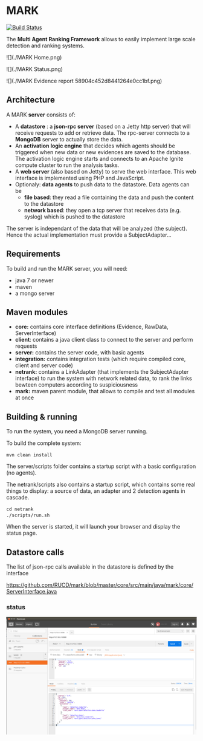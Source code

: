 # MARK
[![Build Status](https://travis-ci.org/RUCD/mark.svg?branch=master)](https://travis-ci.org/RUCD/mark)

The **Multi Agent Ranking Framework** allows to easily implement large scale detection and ranking systems.

![](./MARK   Home.png)

![](./MARK   Status.png)

![](./MARK   Evidence report 58904c452d8441264e0cc1bf.png)


## Architecture

A MARK **server** consists of:
  - A **datastore** : a **json-rpc server** (based on a Jetty http server) that will receive requests to add or retrieve data. The rpc-server connects to a **MongoDB** server to actually store the data.
  - An **activation logic engine** that decides which agents should be triggered when new data or new evidences are saved to the database. The activation logic engine starts and connects to an Apache Ignite compute cluster to run the analysis tasks.
  - A **web server** (also based on Jetty) to serve the web interface. This web interface is implemented using PHP and JavaScript.
  - Optionaly: **data agents** to push data to the datastore. Data agents can be
    - **file based**: they read a file containing the data and push the content to the datastore
    - **network based**: they open a tcp server that receives data (e.g. syslog) which is pushed to the datastore

The server is independant of the data that will be analyzed (the subject). Hence the actual implementation must provide a SubjectAdapter...

## Requirements

To build and run the MARK server, you will need:
- java 7 or newer
- maven
- a mongo server

## Maven modules
- **core:** contains core interface definitions (Evidence, RawData, ServerInterface)
- **client**: contains a java client class to connect to the server and perform requests
- **server:** contains the server code, with basic agents
- **integration:** contains integration tests (which require compiled core, client and server code)
- **netrank:** contains a LinkAdapter (that implements the SubjectAdapter interface) to run the system with network related data, to rank the links bewteen computers according to suspiciousness
- **mark:** maven parent module, that allows to compile and test all modules at once

## Building & running

To run the system, you need a MongoDB server running.

To build the complete system:
```
mvn clean install
```

The server/scripts folder contains a startup script with a basic configuration (no agents).

The netrank/scripts also contains a startup script, which contains some real things to display: a source of data, an adapter and 2 detection agents in cascade.

```
cd netrank
./scripts/run.sh
```

When the server is started, it will launch your browser and display the status page.

## Datastore calls

The list of json-rpc calls available in the datastore is defined by the interface

https://github.com/RUCD/mark/blob/master/core/src/main/java/mark/core/ServerInterface.java

### status
![status json-rpc call](./status-rpc.png)
